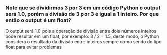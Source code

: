 ### Note que se dividirmos 3 por 3 em um código Python o output será 1.0, porém a divisão de 3 por 3 é igual a 1 inteiro. Por que então o output é um float?

O output será 1.0 pois a operação de divisão entre dois números inteiros pode resultar em um float, por exemplo: 3 / 2 = 1.5, deste modo, o Python considera o resultado da divisão entre inteiros sempre como sendo do tipo float para evitar problemas 